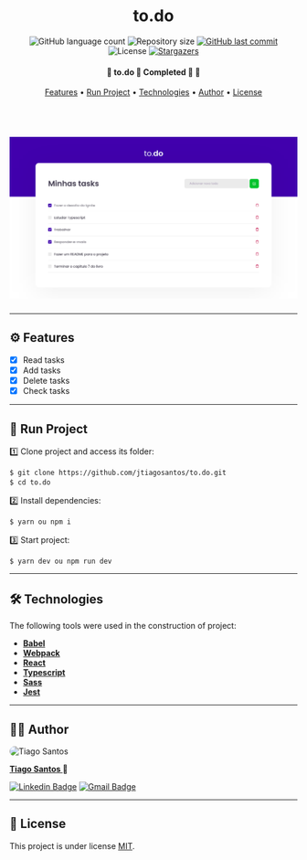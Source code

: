 <h1 align="center">to.do</h1>

<p align="center">
  <img alt="GitHub language count" src="https://img.shields.io/github/languages/count/jtiagosantos/to.do?color=%green">
  <img alt="Repository size" src="https://img.shields.io/github/repo-size/jtiagosantos/to.do?color=blue">
  <a href="https://github.com/jtiagosantos/to.do/commits/master">
    <img alt="GitHub last commit" src="https://img.shields.io/github/last-commit/jtiagosantos/to.do?color=purple">
  </a>
  <img alt="License" src="https://img.shields.io/badge/license-MIT-brightgreen?color=orange">
   <a href="https://github.com/jtiagosantos/to.do/stargazers">
    <img alt="Stargazers" src="https://img.shields.io/github/stars/jtiagosantos/to.do?style=social">
  </a>
</p>

<h4 align="center"> 
	🚧  to.do 📝 Completed 🚀 🚧
</h4>

<p align="center">
  <a href="#-features">Features</a> •
  <a href="#-run-project">Run Project</a> • 
  <a href="#-technologies">Technologies</a> • 
  <a href="#-author">Author</a> • 
  <a href="#-license">License</a>
</p>

<br>

<h1 align="center">
    <img alt="to.do" src=".github/cover.png" />
</h1>

<hr />

## ⚙️ Features

- [x] Read tasks
- [x] Add tasks
- [x] Delete tasks
- [x] Check tasks   

<hr>

## 🚀 Run Project

1️⃣ Clone project and access its folder:

```bash
$ git clone https://github.com/jtiagosantos/to.do.git
$ cd to.do
```

2️⃣ Install dependencies:

```bash
$ yarn ou npm i
```

3️⃣ Start project:

```bash
$ yarn dev ou npm run dev
```
<hr>

## 🛠 Technologies

The following tools were used in the construction of project:

- **[Babel](https://babeljs.io/)**
- **[Webpack](https://webpack.js.org/)**
- **[React](https://reactjs.org/)**
- **[Typescript](https://www.typescriptlang.org/)**
- **[Sass](https://sass-lang.com/)**
- **[Jest](https://jestjs.io/)**

<hr>

## 👨‍💻 Author

<img src="https://avatars.githubusercontent.com/u/63312141?v=4" width="100" alt="Tiago Santos" style="border-radius: 50px;" />

<strong><a href="https://github.com/jtiagosantos">Tiago Santos </a>🚀</strong>

[![Linkedin Badge](https://img.shields.io/badge/linkedin-%230077B5.svg?&style=for-the-badge&logo=linkedin&logoColor=white&link=https://www.linkedin.com/in/jos%C3%A9-tiago-santos-de-lima-aaa4361a4/)](https://www.linkedin.com/in/josetiagosantosdelima/)
[![Gmail Badge](https://img.shields.io/badge/Gmail-D14836?style=for-the-badge&logo=gmail&logoColor=white)](mailto:tiago.santos@icomp.ufam.edu.br)

<hr>

## 📝 License

This project is under license [MIT](./LICENSE).
